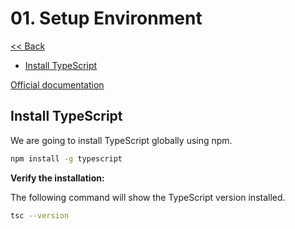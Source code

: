 # 01. Setup Environment

[<< Back](../README.md)

- [Install TypeScript](#install-typescript)


[Official documentation](https://code.visualstudio.com/docs/languages/typescript?WT.mc_id=javascript-14034-gllemos)



## Install TypeScript
We are going to install TypeScript globally using npm.

```bash
npm install -g typescript
```

**Verify the installation:**

The following command will show the TypeScript version installed.

```bash
tsc --version
```
